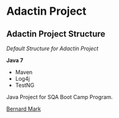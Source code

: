 # Adactin Project
## Adactin Project Structure

*Default Structure for Adactin Project*

**Java 7**

* Maven
* Log4j
* TestNG

Java Project for SQA Boot Camp Program.

[Bernard Mark](http://sqasolution.com)
